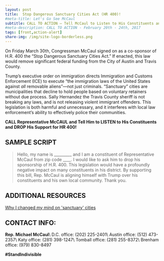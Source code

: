 ```yaml
---
layout: post
title:  Stop Dangerous Sanctuary Cities Act (HR 400)!
#meta-title: Let's Go See McCaul
subtitle: CALL TO ACTION – Tell McCaul to Listen to His Constituents and Drop His Support for HR 400!
#meta-description: CALL TO ACTION - February 20th - 24th, 2017
tags: [front,action-alert]
share-img: /img/site-logo-borderless.png
---
```

On Friday March 30th, Congressman McCaul signed on as a co-sponsor of H.R. 400 the “Stop Dangerous Sanctuary Cities Act.” If enacted, this law would remove significant federal funding from the City of Austin and Travis County.

Trump’s executive order on immigration directs Immigration and Customs Enforcement (ICE) to execute “the immigration laws of the United States against *all* removable aliens”—not just criminals. “Sanctuary” cities are municipalities that decline to hold people based on voluntary retainers without due process. Sally Hernandez the Travis County sheriff is not breaking any laws, and is not releasing violent immigrant offenders. This legislation is both harmful and unnecessary, and it interferes with local law enforcement’s ability to effectively police their communities.


**CALL Representative McCAUL and Tell Him to LISTEN to His Constituents and DROP His Support for HR 400!**

## SAMPLE SCRIPT
>Hello, my name is &#95;&#95;&#95;&#95;&#95;&#95;&#95;&#95;&#95; and I am a constituent of Representative McCaul from zip code ____. I would like to ask him to drop his sponsorship of H.R. 400. This legislation would have a profoundly negative impact on many constituents in his district. By supporting this bill, Rep. McCaul is aligning himself with Trump over his constituents and his own local community. Thank you.

## ADDITIONAL RESOURCES
[Why I changed my mind on 'sanctuary' cities](http://www.politico.com/agenda/story/2017/03/changed-position-sanctuary-cities-trump-000386)

## CONTACT INFO:

**Rep. Michael McCaul**\\
D.C. office: (202) 225-2401\\
Austin office: (512) 473-2357\\
Katy office: (281) 398-1247\\
Tomball office: (281) 255-8372\\
Brenham office: (979) 830-8497

**#StandIndivisible**
